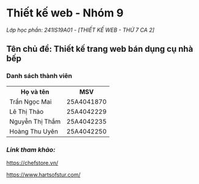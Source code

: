 <h1>Thiết kế web - Nhóm 9</h1>
<em>Lớp học phần: 241IS19A01 - [THIẾT KẾ WEB - THỨ 7 CA 2]</em>

<h2>Tên chủ đề: Thiết kế trang web bán dụng cụ nhà bếp</h2>

<h3>Danh sách thành viên</h3>

<table>
  <tr>
    <th> Họ và tên </th>
    <th>MSV</th>
  </tr>
  <tr>
    <td>Trần Ngọc Mai</td>
    <td>25A4041870</td>
  </tr>
  <tr>
    <td>Lê Thị Thảo</td>
    <td>25A4042229</td>
  </tr>
  <tr>
    <td>Nguyễn Thị Thắm</td>
    <td>25A4042235</td>
  </tr>
  <tr>
    <td>Hoàng Thu Uyên</td>
    <td>25A4042250</td>
  </tr>
</table>

<h3><em>Link tham khảo:</em></h3>

https://chefstore.vn/

https://www.hartsofstur.com/
